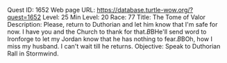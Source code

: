 Quest ID: 1652
Web page URL: https://database.turtle-wow.org/?quest=1652
Level: 25
Min Level: 20
Race: 77
Title: The Tome of Valor
Description: Please, return to Duthorian and let him know that I'm safe for now. I have you and the Church to thank for that.$B$BHe'll send word to Ironforge to let my Jordan know that he has nothing to fear.$B$BOh, how I miss my husband. I can't wait till he returns.
Objective: Speak to Duthorian Rall in Stormwind.
